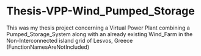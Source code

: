 # Thesis-VPP-Wind_Pumped_Storage
This was my thesis project concerning a Virtual Power Plant combining a Pumped_Storage_System along with an already existing Wind_Farm in the Non-Interconnected island grid of Lesvos, Greece
(FunctionNamesAreNotIncluded)
